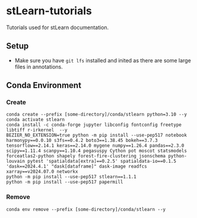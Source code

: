 # stLearn-tutorials
Tutorials used for stLearn documentation.

## Setup
* Make sure you have ```git lfs``` installed and inited as there are some large files in annotations.

## Conda Environment

### Create

```commandline
conda create --prefix [some-directory]/conda/stlearn python=3.10 --y
conda activate stlearn
conda install -c conda-forge jupyter libconfig fontconfig freetype libtiff r-irkernel  --y
BEZIER_NO_EXTENSION=true python -m pip install --use-pep517 notebook harmonypy==0.0.10 s3fs==0.4.2 boto3==1.38.45 bokeh==3.7.3 tensorflow==2.14.1 keras==2.14.0 mygene numpy==1.26.4 pandas==2.3.0 scipy==1.11.4 scanpy==1.10.4 pegasuspy Cython pot moscot statsmodels forceatlas2-python shapely forest-fire-clustering jsonschema python-louvain pytest 'spatialdata[extra]==0.2.5' spatialdata-io==0.1.5 'dask==2024.4.1' "dask[dataframe]" dask-image readfcs xarray==v2024.07.0 networkx
python -m pip install --use-pep517 stlearn==1.1.1
python -m pip install --use-pep517 papermill
```

### Remove

```commandline
conda env remove --prefix [some-directory]/conda/stlearn --y
```